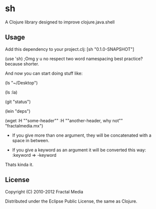 # sh

A Clojure library designed to improve clojure.java.shell

## Usage

Add this dependency to your project.clj: [sh "0.1.0-SNAPSHOT"]

(use 'sh) ;Omg y u no respect two word namespacing best practice? because shorter.

And now you can start doing stuff like:

(ls "~/Desktop")

(ls :la)

(git "status")

(lein "deps")

(wget :H "\"some-header\"" :H "\"another-header, why not\"" "fractalmedia.mx")


* If you give more than one argument, they will be concatenated with a space in between.

* If you give a keyword as an argument it will be converted this way: :keyword => -keyword


Thats kinda it.

## License

Copyright (C) 2010-2012 Fractal Media

Distributed under the Eclipse Public License, the same as Clojure.
